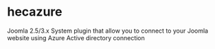 # hecazure
Joomla 2.5/3.x System plugin that allow you to connect to your Joomla website using Azure Active directory connection 
